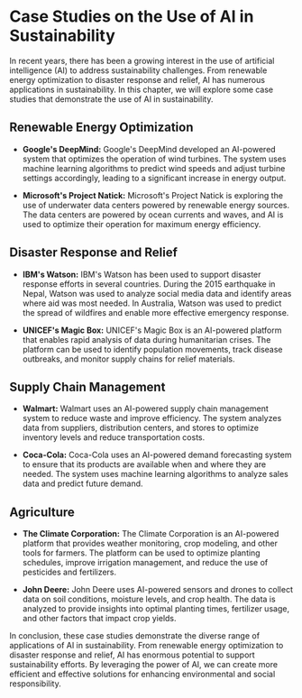 Case Studies on the Use of AI in Sustainability
==========================================================================================

In recent years, there has been a growing interest in the use of artificial intelligence (AI) to address sustainability challenges. From renewable energy optimization to disaster response and relief, AI has numerous applications in sustainability. In this chapter, we will explore some case studies that demonstrate the use of AI in sustainability.

Renewable Energy Optimization
-----------------------------

* **Google's DeepMind:** Google's DeepMind developed an AI-powered system that optimizes the operation of wind turbines. The system uses machine learning algorithms to predict wind speeds and adjust turbine settings accordingly, leading to a significant increase in energy output.

* **Microsoft's Project Natick:** Microsoft's Project Natick is exploring the use of underwater data centers powered by renewable energy sources. The data centers are powered by ocean currents and waves, and AI is used to optimize their operation for maximum energy efficiency.

Disaster Response and Relief
----------------------------

* **IBM's Watson:** IBM's Watson has been used to support disaster response efforts in several countries. During the 2015 earthquake in Nepal, Watson was used to analyze social media data and identify areas where aid was most needed. In Australia, Watson was used to predict the spread of wildfires and enable more effective emergency response.

* **UNICEF's Magic Box:** UNICEF's Magic Box is an AI-powered platform that enables rapid analysis of data during humanitarian crises. The platform can be used to identify population movements, track disease outbreaks, and monitor supply chains for relief materials.

Supply Chain Management
-----------------------

* **Walmart:** Walmart uses an AI-powered supply chain management system to reduce waste and improve efficiency. The system analyzes data from suppliers, distribution centers, and stores to optimize inventory levels and reduce transportation costs.

* **Coca-Cola:** Coca-Cola uses an AI-powered demand forecasting system to ensure that its products are available when and where they are needed. The system uses machine learning algorithms to analyze sales data and predict future demand.

Agriculture
-----------

* **The Climate Corporation:** The Climate Corporation is an AI-powered platform that provides weather monitoring, crop modeling, and other tools for farmers. The platform can be used to optimize planting schedules, improve irrigation management, and reduce the use of pesticides and fertilizers.

* **John Deere:** John Deere uses AI-powered sensors and drones to collect data on soil conditions, moisture levels, and crop health. The data is analyzed to provide insights into optimal planting times, fertilizer usage, and other factors that impact crop yields.

In conclusion, these case studies demonstrate the diverse range of applications of AI in sustainability. From renewable energy optimization to disaster response and relief, AI has enormous potential to support sustainability efforts. By leveraging the power of AI, we can create more efficient and effective solutions for enhancing environmental and social responsibility.
